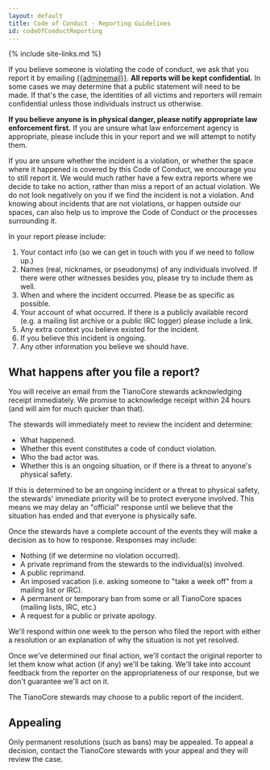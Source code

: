 ```yaml
---
layout: default
title: Code of Conduct - Reporting Guidelines
id: codeOfConductReporting
---
```

{% include site-links.md %}

If you believe someone is violating the code of conduct, we ask that you report it by emailing [{{adminemail}}](mailto:{{adminemail}}?subject:code-of-conduct). **All reports will be kept confidential.** In some cases we may determine that a public statement will need to be made. If that's the case, the identities of all victims and reporters will remain confidential unless those individuals instruct us otherwise.

**If you believe anyone is in physical danger, please notify appropriate law enforcement first.** If you are unsure what law enforcement agency is appropriate, please include this in your report and we will attempt to notify them.

If you are unsure whether the incident is a violation, or whether the space where it happened is covered by this Code of Conduct, we encourage you to still report it. We would much rather have a few extra reports where we decide to take no action, rather than miss a report of an actual violation. We do not look negatively on you if we find the incident is not a violation. And knowing about incidents that are not violations, or happen outside our spaces, can also help us to improve the Code of Conduct or the processes surrounding it.

In your report please include:
1. Your contact info (so we can get in touch with you if we need to follow up.)
2. Names (real, nicknames, or pseudonyms) of any individuals involved. If there were other witnesses besides you, please try to include them as well.
3. When and where the incident occurred. Please be as specific as possible.
4. Your account of what occurred. If there is a publicly available record (e.g. a mailing list archive or a public IRC logger) please include a link.
5. Any extra context you believe existed for the incident.
6. If you believe this incident is ongoing.
7. Any other information you believe we should have.

## What happens after you file a report?

You will receive an email from the TianoCore stewards acknowledging receipt immediately. We promise to acknowledge receipt within 24 hours (and will aim for much quicker than that).

The stewards will immediately meet to review the incident and determine:
* What happened.
* Whether this event constitutes a code of conduct violation.
* Who the bad actor was.
* Whether this is an ongoing situation, or if there is a threat to anyone's physical safety.

If this is determined to be an ongoing incident or a threat to physical safety, the stewards' immediate priority will be to protect everyone involved. This means we may delay an "official" response until we believe that the situation has ended and that everyone is physically safe.

Once the stewards have a complete account of the events they will make a decision as to how to response. Responses may include:
* Nothing (if we determine no violation occurred).
* A private reprimand from the stewards to the individual(s) involved.
* A public reprimand.
* An imposed vacation (i.e. asking someone to "take a week off" from a mailing list or IRC).
* A permanent or temporary ban from some or all TianoCore spaces (mailing lists, IRC, etc.)
* A request for a public or private apology.

We'll respond within one week to the person who filed the report with either a resolution or an explanation of why the situation is not yet resolved.

Once we've determined our final action, we'll contact the original reporter to let them know what action (if any) we'll be taking. We'll take into account feedback from the reporter on the appropriateness of our response, but we don't guarantee we'll act on it.

The TianoCore stewards may choose to a public report of the incident.

## Appealing
Only permanent resolutions (such as bans) may be appealed. To appeal a decision, contact the TianoCore stewards with your appeal and they will review the case.

